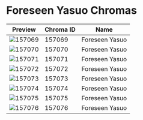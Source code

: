 # Foreseen Yasuo Chromas

| Preview | Chroma ID | Name |
|---------|-----------|------|
| ![157069](https://raw.communitydragon.org/latest/plugins/rcp-be-lol-game-data/global/default/v1/champion-chroma-images/157/157069.png) | 157069 | Foreseen Yasuo |
| ![157070](https://raw.communitydragon.org/latest/plugins/rcp-be-lol-game-data/global/default/v1/champion-chroma-images/157/157070.png) | 157070 | Foreseen Yasuo |
| ![157071](https://raw.communitydragon.org/latest/plugins/rcp-be-lol-game-data/global/default/v1/champion-chroma-images/157/157071.png) | 157071 | Foreseen Yasuo |
| ![157072](https://raw.communitydragon.org/latest/plugins/rcp-be-lol-game-data/global/default/v1/champion-chroma-images/157/157072.png) | 157072 | Foreseen Yasuo |
| ![157073](https://raw.communitydragon.org/latest/plugins/rcp-be-lol-game-data/global/default/v1/champion-chroma-images/157/157073.png) | 157073 | Foreseen Yasuo |
| ![157074](https://raw.communitydragon.org/latest/plugins/rcp-be-lol-game-data/global/default/v1/champion-chroma-images/157/157074.png) | 157074 | Foreseen Yasuo |
| ![157075](https://raw.communitydragon.org/latest/plugins/rcp-be-lol-game-data/global/default/v1/champion-chroma-images/157/157075.png) | 157075 | Foreseen Yasuo |
| ![157076](https://raw.communitydragon.org/latest/plugins/rcp-be-lol-game-data/global/default/v1/champion-chroma-images/157/157076.png) | 157076 | Foreseen Yasuo |